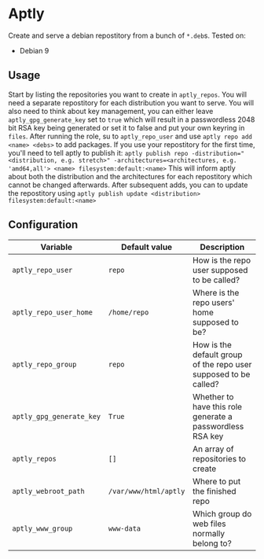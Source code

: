 # Aptly
Create and serve a debian repostitory from a bunch of `*.deb`s.
Tested on:
 * Debian 9

## Usage
Start by listing the repositories you want to create in `aptly_repos`. You will
need a separate repostitory for each distribution you want to serve. You will
also need to think about key management, you can either leave
`aptly_gpg_generate_key` set to `true` which will result in a passwordless 2048
bit RSA key being generated or set it to false and put your own keyring in
`files`.
After running the role, su to `aptly_repo_user` and use `aptly repo add <name> <debs>`
to add packages. If you use your repostitory for the first time, you'll need to
tell aptly to publish it:
`aptly publish repo -distribution="<distribution, e.g. stretch>" -architectures=<architectures, e.g. 'amd64,all'> <name> filesystem:default:<name>`
This will inform aptly about both the distribution and the architectures for
each repostitory which cannot be changed afterwards. After subsequent adds, you
can to update the repostitory using
`aptly publish update <distribution> filesystem:default:<name>`

## Configuration
| Variable | Default value | Description |
| -------- | ------------- | ----------- |
| `aptly_repo_user` | `repo` | How is the repo user supposed to be called? |
| `aptly_repo_user_home` | `/home/repo` | Where is the repo users' home supposed to be? |
| `aptly_repo_group` | `repo` | How is the default group of the repo user supposed to be called? |
| `aptly_gpg_generate_key` | `True` | Whether to have this role generate a passwordless RSA key |
| `aptly_repos` | `[]` | An array of repositories to create |
| `aptly_webroot_path` | `/var/www/html/aptly` | Where to put the finished repo |
| `aptly_www_group` | `www-data` | Which group do web files normally belong to? |

